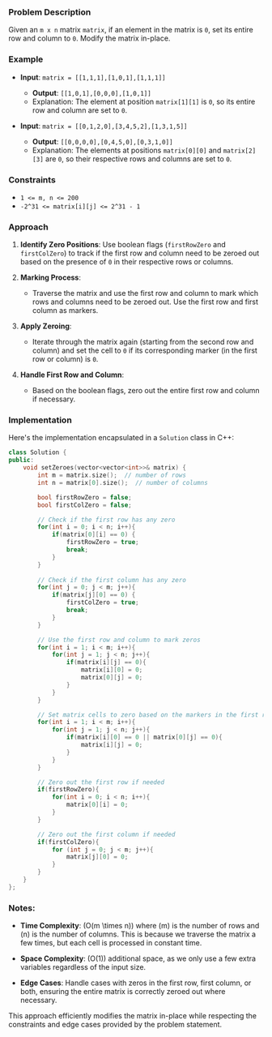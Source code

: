 

### Problem Description
Given an `m x n` matrix `matrix`, if an element in the matrix is `0`, set its entire row and column to `0`. Modify the matrix in-place.

### Example
- **Input**: `matrix = [[1,1,1],[1,0,1],[1,1,1]]`
  - **Output**: `[[1,0,1],[0,0,0],[1,0,1]]`
  - Explanation: The element at position `matrix[1][1]` is `0`, so its entire row and column are set to `0`.

- **Input**: `matrix = [[0,1,2,0],[3,4,5,2],[1,3,1,5]]`
  - **Output**: `[[0,0,0,0],[0,4,5,0],[0,3,1,0]]`
  - Explanation: The elements at positions `matrix[0][0]` and `matrix[2][3]` are `0`, so their respective rows and columns are set to `0`.

### Constraints
- `1 <= m, n <= 200`
- `-2^31 <= matrix[i][j] <= 2^31 - 1`

### Approach
1. **Identify Zero Positions**: Use boolean flags (`firstRowZero` and `firstColZero`) to track if the first row and column need to be zeroed out based on the presence of `0` in their respective rows or columns.
  
2. **Marking Process**:
   - Traverse the matrix and use the first row and column to mark which rows and columns need to be zeroed out. Use the first row and first column as markers.

3. **Apply Zeroing**:
   - Iterate through the matrix again (starting from the second row and column) and set the cell to `0` if its corresponding marker (in the first row or column) is `0`.

4. **Handle First Row and Column**:
   - Based on the boolean flags, zero out the entire first row and column if necessary.

### Implementation
Here's the implementation encapsulated in a `Solution` class in C++:

```cpp
class Solution {
public:
    void setZeroes(vector<vector<int>>& matrix) {
        int m = matrix.size();  // number of rows
        int n = matrix[0].size();  // number of columns

        bool firstRowZero = false;
        bool firstColZero = false;

        // Check if the first row has any zero
        for(int i = 0; i < n; i++){
            if(matrix[0][i] == 0) {
                firstRowZero = true;
                break;
            }
        }
        
        // Check if the first column has any zero
        for(int j = 0; j < m; j++){
            if(matrix[j][0] == 0) {
                firstColZero = true;
                break;
            }
        }

        // Use the first row and column to mark zeros
        for(int i = 1; i < m; i++){
            for(int j = 1; j < n; j++){
                if(matrix[i][j] == 0){
                    matrix[i][0] = 0;
                    matrix[0][j] = 0;
                }
            }
        }

        // Set matrix cells to zero based on the markers in the first row and column
        for(int i = 1; i < m; i++){
            for(int j = 1; j < n; j++){
                if(matrix[i][0] == 0 || matrix[0][j] == 0){
                    matrix[i][j] = 0;
                }
            }
        }

        // Zero out the first row if needed
        if(firstRowZero){
            for(int i = 0; i < n; i++){
                matrix[0][i] = 0;
            }
        }

        // Zero out the first column if needed
        if(firstColZero){
            for (int j = 0; j < m; j++){
                matrix[j][0] = 0;
            }
        }
    }
};
```

### Notes:
- **Time Complexity**: \(O(m \times n)\) where \(m\) is the number of rows and \(n\) is the number of columns. This is because we traverse the matrix a few times, but each cell is processed in constant time.
  
- **Space Complexity**: \(O(1)\) additional space, as we only use a few extra variables regardless of the input size.

- **Edge Cases**: Handle cases with zeros in the first row, first column, or both, ensuring the entire matrix is correctly zeroed out where necessary.

This approach efficiently modifies the matrix in-place while respecting the constraints and edge cases provided by the problem statement.
